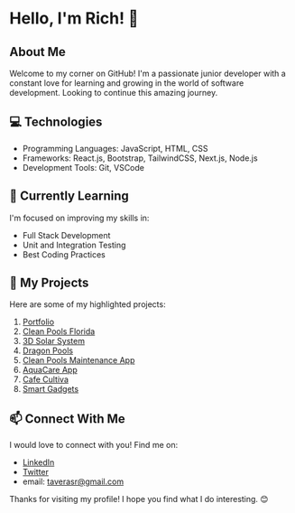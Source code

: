
# Hello, I'm Rich! 👋

## About Me

Welcome to my corner on GitHub! I'm a passionate junior developer with a constant love for learning and growing in the world of software development. Looking to continue this amazing journey.

## 💻 Technologies

- Programming Languages: JavaScript, HTML, CSS
- Frameworks: React.js, Bootstrap, TailwindCSS, Next.js, Node.js
- Development Tools: Git, VSCode

## 🌱 Currently Learning

I'm focused on improving my skills in:

- Full Stack Development
- Unit and Integration Testing
- Best Coding Practices

## 🚀 My Projects

Here are some of my highlighted projects:

1. [Portfolio](https://my-portfolio-flax-iota.vercel.app/about)
2. [Clean Pools Florida](https://clean-pools-florida.vercel.app/)
3. [3D Solar System](https://3-d-solar-system-virid.vercel.app)
4. [Dragon Pools](https://dragonpools.vercel.app/)
5. [Clean Pools Maintenance App](https://rich-taveras.github.io/cleanpoolsapp)
6. [AquaCare App](https://aqua-care-app.vercel.app/)
7. [Cafe Cultiva](https://cafe-cultiva.vercel.app/)
8. [Smart Gadgets](https://smart-gadgets.vercel.app/)


## 📫 Connect With Me

I would love to connect with you! Find me on:

- [LinkedIn](https://www.linkedin.com/in/richard-taveras-988842174/)
- [Twitter](http://twitter.com/taverasr)
- email: taverasr@gmail.com

Thanks for visiting my profile! I hope you find what I do interesting. 😊
